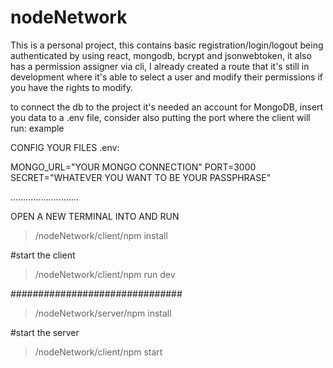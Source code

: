 # nodeNetwork
This is a personal project, this contains basic registration/login/logout being authenticated by using react, mongodb, bcrypt and jsonwebtoken, it also has a permission assigner via cli, I already created a route that it's still in development where it's able to select a user and modify their permissions if you have the rights to modify.

to connect the db to the project it's needed an account for MongoDB, insert you data to a .env file, consider also putting the port where the client will run: example

CONFIG YOUR FILES 
.env:

MONGO_URL="YOUR MONGO CONNECTION"
PORT=3000
SECRET="WHATEVER YOU WANT TO BE YOUR PASSPHRASE"

...........................

OPEN A NEW TERMINAL INTO AND RUN
>/nodeNetwork/client/npm install

#start the client

>/nodeNetwork/client/npm run dev

###############################

>/nodeNetwork/server/npm install

#start the server

>/nodeNetwork/client/npm start
